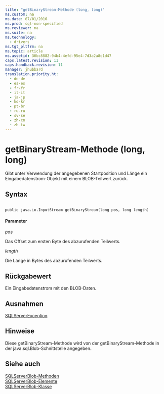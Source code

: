 ```yaml
---
title: "getBinaryStream-Methode (long, long)"
ms.custom: na
ms.date: 07/01/2016
ms.prod: sql-non-specified
ms.reviewer: na
ms.suite: na
ms.technology: 
  - drivers
ms.tgt_pltfrm: na
ms.topic: article
ms.assetid: 30bc8882-04b4-4efd-95e4-7d3a2a8c1d47
caps.latest.revision: 11
caps.handback.revision: 11
manager: jhubbard
translation.priority.ht: 
  - de-de
  - es-es
  - fr-fr
  - it-it
  - ja-jp
  - ko-kr
  - pt-br
  - ru-ru
  - sv-se
  - zh-cn
  - zh-tw
---
```

# getBinaryStream-Methode (long, long)
  Gibt unter Verwendung der angegebenen Startposition und Länge ein Eingabedatenstrom\-Objekt mit einem BLOB\-Teilwert zurück.  
  
## Syntax  
  
```  
  
public java.io.InputStream getBinaryStream(long pos, long length)  
```  
  
#### Parameter  
 *pos*  
  
 Das Offset zum ersten Byte des abzurufenden Teilwerts.  
  
 *length*  
  
 Die Länge in Bytes des abzurufenden Teilwerts.  
  
## Rückgabewert  
 Ein Eingabedatenstrom mit den BLOB\-Daten.  
  
## Ausnahmen  
 [SQLServerException](../content/SQLServerException-Class.md)  
  
## Hinweise  
 Diese getBinaryStream\-Methode wird von der getBinaryStream\-Methode in der java.sql.Blob\-Schnittstelle angegeben.  
  
## Siehe auch  
 [SQLServerBlob-Methoden](../content/SQLServerBlob-Methods.md)   
 [SQLServerBlob-Elemente](../content/SQLServerBlob-Members.md)   
 [SQLServerBlob-Klasse](../content/SQLServerBlob-Class.md)  
  
  